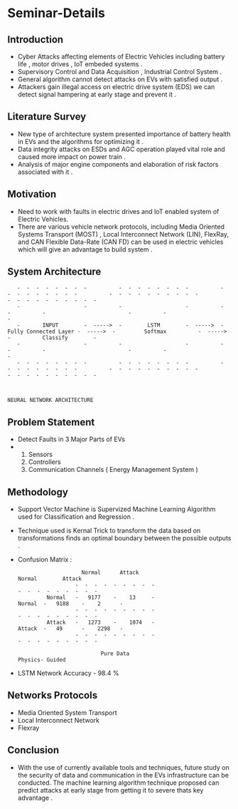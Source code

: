 # Seminar-Details

## Introduction 
- Cyber Attacks affecting elements of Electric Vehicles including battery life , motor drives , IoT embeded systems .
- Supervisory Control and Data Acquisition , Industrial Control System .
- General algorithm cannot detect attacks on EVs with satisfied output .
- Attackers gain illegal access on electric drive system (EDS) we can detect signal hampering at early stage and prevent it .

## Literature Survey
- New type of architecture system presented importance of battery health in EVs and the algorithms for optimizing it .
- Data integrity attacks on ESDs and AGC operation played vital role and caused more impact on power train .
- Analysis of major engine components and elaboration of risk factors associated with it .

## Motivation 
- Need to work with faults in electric drives and IoT enabled system of Electric Vehicles.
- There are various vehicle network protocols, including Media Oriented
Systems Transport  (MOST) , Local Interconnect Network (LIN), FlexRay, and
CAN Flexible Data-Rate (CAN FD) can be used in electric vehicles which will give an advantage to build system .



## System Architecture 


       -  -  -  -  -  -  -  -          -  -  -  -  -  -  -  -          -  -  -  -  -  -  -  -  -          -  -  -  -  -  -  -  -  -  -          -  -  -  -  -  -  -  -  -  -
       -                    -          -                    -          -                       -          -                          -          -                          -
       -       INPUT        -  ----->  -        LSTM        -  ----->  - Fully Connected Layer -  ----->  -         Softmax          -  ----->  -          Classify        -
       -                    -          -                    -          -                       -          -                          -          -                          -
       -  -  -  -  -  -  -  -          -  -  -  -  -  -  -  -          -  -  -  -  -  -  -  -  -          -  -  -  -  -  -  -  -  -  -          -  -  -  -  -  -  -  -  -  - 


                                                                       NEURAL NETWORK ARCHITECTURE


  ## Problem Statement 

  - Detect Faults in 3 Major Parts of EVs
  - 1. Sensors
    2. Controllers
    3. Communication Channels ( Energy Management System )
   
  ## Methodology 
  - Support Vector Machine is Supervized Machine Learning Algorithm used for Classification and Regression .
  - Technique used is Kernal Trick to transform the data based on transformations finds an optimal boundary between the possible outputs .

  - Confusion Matrix :


                            Normal      Attack                                                 Normal        Attack
                          -  -  -  -  -  -  -  -  -                                         -  -  -  -  -  -  -  -  -
                 Normal   -   9177    -    13     -                                 Normal  -   9188    -    2      -
                          -  -  -  -  -  -  -  -  -                                         -  -  -  -  -  -  -  -  -                 
                 Attack   -   1273    -    1074   -                                 Attack  -   49      -    2298   -          
                          -  -  -  -  -  -  -  -  -                                         -  -  -  -  -  -  -  -  -

                                  Pure Data                                                      Physics- Guided

   - LSTM Network Accuracy - 98.4 %

   ## Networks Protocols

   - Media Oriented System Transport
   - Local Interconnect Network
   - Flexray

  ## Conclusion
   - With the use of currently available tools and techniques, future study on the security of data and communication in the EVs infrastructure can be conducted. The machine learning           algorithm technique proposed can predict attacks at early stage from getting it to severe thats key advantage .

  
